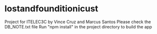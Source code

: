 # lostandfounditionicust
Project for ITELEC3C by Vince Cruz and Marcus Santos
Please check the DB_NOTE.txt file
Run "npm install" in the project directory to build the app